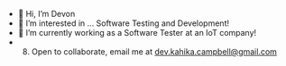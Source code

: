 - 👋 Hi, I’m Devon
- 👀 I’m interested in ... Software Testing and Development!    
- 🌱 I’m currently working as a Software Tester at an IoT company! 
- 8) Open to collaborate, email me at dev.kahika.campbell@gmail.com

<!---
DevTheTester/DevTheTester is a ✨ special ✨ repository because its `README.md` (this file) appears on your GitHub profile.
You can click the Preview link to take a look at your changes.
--->
